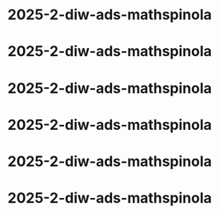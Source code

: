 # 2025-2-diw-ads-mathspinola
# 2025-2-diw-ads-mathspinola
# 2025-2-diw-ads-mathspinola
# 2025-2-diw-ads-mathspinola
# 2025-2-diw-ads-mathspinola
# 2025-2-diw-ads-mathspinola
